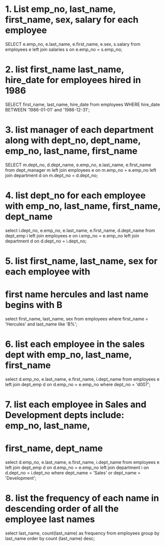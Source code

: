 # 1. List emp_no, last_name, first_name, sex, salary for each employee	
SELECT e.emp_no, e.last_name, e.first_name, e.sex, s.salary
from employees e
left join salaries s
on e.emp_no = s.emp_no;

# 2. list first_name last_name, hire_date for employees hired in 1986
SELECT first_name, last_name, hire_date
from employees
WHERE hire_date BETWEEN '1986-01-01' and '1986-12-31';

# 3. list manager of each department along with dept_no, dept_name, emp_no, last_name, first_name
SELECT m.dept_no, d.dept_name, e.emp_no, e.last_name, e.first_name
from dept_manager m
left join employees e
on m.emp_no = e.emp_no
left join department d 
on m.dept_no = d.dept_no;

# 4. list dept_no for each employee with emp_no, last_name, first_name, dept_name
select i.dept_no, e.emp_no, e.last_name, e.first_name, d.dept_name
from dept_emp i
left join employees e
on i.emp_no = e.emp_no
left join department d
on d.dept_no = i.dept_no;

# 5. list first_name, last_name, sex for each employee with 
#     first name hercules and last name begins with B
select first_name, last_name, sex
from employees
where first_name = 'Hercules' and last_name like 'B%';

# 6. list each employee in the sales dept with emp_no, last_name, first_name
select d.emp_no, e.last_name, e.first_name, i.dept_name
from employees e
left join dept_emp d
on d.emp_no = e.emp_no
where dept_no = 'd007';

# 7. list each employee in Sales and Development depts include: emp_no, last_name, 
#   first_name, dept_name
select d.emp_no, e.last_name, e.first_name, i.dept_name
from employees e
left join dept_emp d
on d.emp_no = e.emp_no
left join department i
on d.dept_no = i.dept_no
where dept_name = 'Sales' or dept_name = 'Development';

# 8. list the frequency of each name in descending order of all the employee last names
select last_name, count(last_name) as frequency
from employees
group by last_name
order by 
count (last_name) desc;